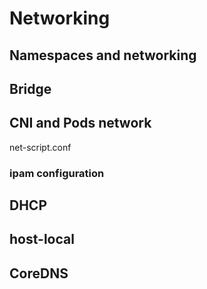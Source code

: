 # Networking

## Namespaces and networking
## Bridge

## CNI and Pods network

net-script.conf

### ipam configuration

## DHCP
## host-local

## CoreDNS
